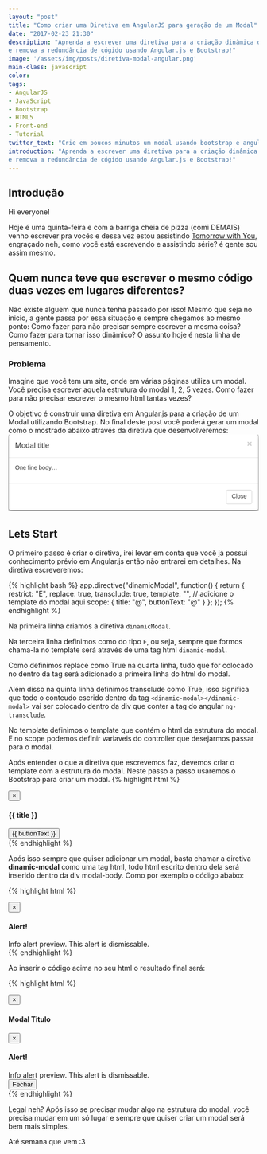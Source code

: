 ```yaml
---
layout: "post"
title: "Como criar uma Diretiva em AngularJS para geração de um Modal"
date: "2017-02-23 21:30"
description: "Aprenda a escrever uma diretiva para a criação dinâmica de um modal
e remova a redundância de cógido usando Angular.js e Bootstrap!"
image: '/assets/img/posts/diretiva-modal-angular.png'
main-class: javascript
color:
tags:
- AngularJS
- JavaScript
- Bootstrap
- HTML5
- Front-end
- Tutorial
twitter_text: "Crie em poucos minutos um modal usando bootstrap e angular.js"
introduction: "Aprenda a escrever uma diretiva para a criação dinâmica de um modal
e remova a redundância de cógido usando Angular.js e Bootstrap!"
---
```


## Introdução

Hi everyone!

Hoje é uma quinta-feira e com a barriga cheia de pizza (comi DEMAIS) venho
escrever pra vocês e dessa vez estou assistindo [Tomorrow with You](http://kissasian.com/Drama/Tomorrow-With-You),
engraçado neh, como você está escrevendo e assistindo série? é gente sou assim mesmo.

## Quem nunca teve que escrever o mesmo código duas vezes em lugares diferentes?

Não existe alguem que nunca tenha passado por isso! Mesmo que seja no inicio, a gente
passa por essa situação e sempre chegamos ao mesmo ponto: Como fazer para não precisar
sempre escrever a mesma coisa? Como fazer para tornar isso dinâmico? O assunto
hoje é nesta linha de pensamento.

### Problema

Imagine que você tem um site, onde em várias páginas utiliza um modal. Você precisa
escrever aquela estrutura do modal 1, 2, 5 vezes. Como fazer para não precisar escrever o mesmo
html tantas vezes?

O objetivo é construir uma diretiva em Angular.js para a criação de um Modal
utilizando Bootstrap. No final deste post você poderá gerar um modal como o mostrado
abaixo através da diretiva que desenvolveremos:
![Modal Bootstrap](/assets/img/posts/modal.png)
## Lets Start

O primeiro passo é criar o diretiva, irei levar em conta que você já possui conhecimento
prévio em Angular.js então não entrarei em detalhes. Na diretiva escreveremos:

{% highlight  bash %}
app.directive("dinamicModal", function() {
    return {
      restrict: "E",
      replace: true,
      transclude: true,
      template: "", // adicione o template do modal aqui
      scope: {
        title: "@",
        buttonText: "@"
      }
    };
});
{% endhighlight %}

Na primeira linha criamos a diretiva `dinamicModal`.

Na terceira linha definimos como do tipo `E`, ou seja, sempre que formos chama-la
no template será através de uma tag html `dinamic-modal`.

Como definimos replace como True na quarta linha, tudo que for colocado no dentro da tag
será adicionado a primeira linha do html do modal.

Além disso na quinta linha definimos transclude como True, isso significa que todo o
conteudo escrido dentro da tag `<dinamic-modal></dinamic-modal>` vai ser colocado
dentro da div que conter a tag do angular `ng-transclude`.

No template definimos o template que contém o html da estrutura do modal. E no scope
podemos definir variaveis do controller que desejarmos passar para o modal.

Após entender o que a diretiva que escrevemos faz, devemos criar o template com a
estrutura do modal. Neste passo a passo usaremos o Bootstrap para criar um modal.
{% highlight html %}
<!-- Modal -->
<div class="modal fade" tabindex="-1" role="dialog" aria-labelledby="myModalLabel">
  <div class="modal-dialog" role="document">
    <div class="modal-content">
      <div class="modal-header">
        <button type="button" class="close" data-dismiss="modal" aria-label="Close"><span aria-hidden="true">&times;</span></button>
        <h4 class="modal-title" id="myModalLabel">{{ title }}</h4>
      </div>
      <div class="modal-body" ng-transclude>
        <!-- todo html escrito dentro da tag da diretiva será colocado aqui-->
      </div>
      <div class="modal-footer">
        <button type="button" class="btn btn-default" data-dismiss="modal">{{ buttonText }}</button>
      </div>
    </div>
  </div>
</div>
{% endhighlight %}

Após isso sempre que quiser adicionar um modal, basta chamar a diretiva **dinamic-modal**
como uma tag html, todo html escrito dentro dela será inserido dentro da div
modal-body. Como por exemplo o código abaixo:

{% highlight html %}
<dinamic-modal id="modal" title="modaltitle" buttonText="buttonmodal">
  <div class="alert alert-info alert-dismissible">
    <button type="button" class="close" data-dismiss="alert" aria-hidden="true">×</button>
    <h4><i class="icon fa fa-info"></i> Alert!</h4>
    Info alert preview. This alert is dismissable.
  </div>
</dinamic-modal>
{% endhighlight %}

Ao inserir o código acima no seu html o resultado final será:

{% highlight html %}
<div class="modal fade" tabindex="-1" role="dialog" aria-labelledby="myModalLabel" id="modal">
  <div class="modal-dialog" role="document">
    <div class="modal-content">
      <div class="modal-header">
        <button type="button" class="close" data-dismiss="modal" aria-label="Close"><span aria-hidden="true">&times;</span></button>
        <h4 class="modal-title" id="myModalLabel">Modal Titulo</h4>
      </div>
      <div class="modal-body">
        <div class="alert alert-info alert-dismissible">
          <button type="button" class="close" data-dismiss="alert" aria-hidden="true">×</button>
          <h4><i class="icon fa fa-info"></i> Alert!</h4>
          Info alert preview. This alert is dismissable.
        </div>
      </div>
      <div class="modal-footer">
        <button type="button" class="btn btn-default" data-dismiss="modal">Fechar</button>
      </div>
    </div>
  </div>
</div>
{% endhighlight %}

Legal neh? Após isso se precisar mudar algo na estrutura do modal, você precisa mudar
em um só lugar e sempre que quiser criar um modal será bem mais simples.

Até semana que vem :3
